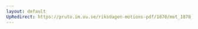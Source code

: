 ```yaml
---
layout: default
UpRedirect: https://pruto.im.uu.se/riksdagen-motions-pdf/1870/mot_1870__ak__157/mot_1870__ak__157-002.pdf
---
```

